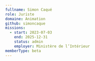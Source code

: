```yaml
---
fullname: Simon Caqué
role: Juriste
domaine: Animation
github: simoncaque
missions:
  - start: 2023-07-03
    end: 2025-12-31
    status: admin
    employer: Ministère de l’Intérieur
memberType: beta
---
```


